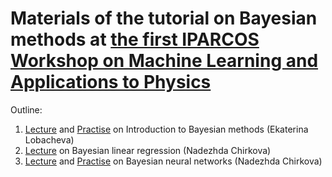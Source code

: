 # Materials of the tutorial on Bayesian methods at [the first IPARCOS Workshop on Machine Learning and Applications to Physics](https://indico.fis.ucm.es/event/13/)

Outline:
1. [Lecture](https://github.com/nadiinchi/bm_mini_course_UCM/blob/master/Bayesian_methods_presentation.pdf) and [Practise](https://github.com/nadiinchi/bm_mini_course_UCM/blob/master/Bayesian_methods_problem_set.pdf) on Introduction to Bayesian methods (Ekaterina Lobacheva)
1. [Lecture](https://github.com/nadiinchi/bm_mini_course_UCM/blob/master/presentation_linear.pdf)  on Bayesian linear regression (Nadezhda Chirkova)
1. [Lecture](https://github.com/nadiinchi/bm_mini_course_UCM/blob/master/presentation_bnn.pdf) and [Practise](https://github.com/nadiinchi/bm_mini_course_UCM/blob/master/assignment_practice.ipynb)  on Bayesian neural networks (Nadezhda Chirkova)
